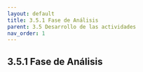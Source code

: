 ```yaml
---
layout: default
title: 3.5.1 Fase de Análisis
parent: 3.5 Desarrollo de las actividades
nav_order: 1
---
```


## 3.5.1 Fase de Análisis
